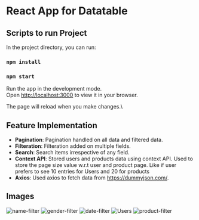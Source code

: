 # React App for Datatable

## Scripts to run Project

In the project directory, you can run:
### `npm install`
### `npm start`

Run the app in the development mode.\
Open [http://localhost:3000](http://localhost:3000) to view it in your browser.

The page will reload when you make changes.\

## Feature Implementation

- **Pagination**: Pagination handled on all data and filtered data.
- **Filteration**: Filteration added on multiple fields.
- **Search**: Search items irrespective of any field.
- **Context API**: Stored users and products data using context API. Used to store the page size value w.r.t user and product page. Like if user prefers to see 10 entries for Users and 20 for products
- **Axios**: Used axios to fetch data from https://dummyjson.com/.

## Images

![name-filter](https://github.com/ayesha-khalid89/task/assets/159626121/600ecb5d-a4a3-43b6-bfc5-b6f7ee49ac8b)
![gender-filter](https://github.com/ayesha-khalid89/task/assets/159626121/dad04b75-e37c-4b5a-881a-3f7335dcc5a6)
![date-filter](https://github.com/ayesha-khalid89/task/assets/159626121/41ed8019-33df-4dd0-95c9-440c10bbfc91)
![Users](https://github.com/ayesha-khalid89/task/assets/159626121/55b2390f-9ca8-4145-a512-f4bc3dc4c4d3)
![product-filter](https://github.com/ayesha-khalid89/task/assets/159626121/f009ad58-0e0b-4192-8ce5-0c96da54684b)
